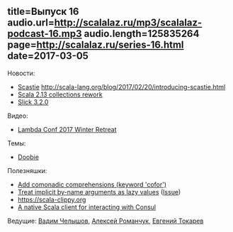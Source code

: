 title=Выпуск 16
audio.url=http://scalalaz.ru/mp3/scalalaz-podcast-16.mp3
audio.length=125835264
page=http://scalalaz.ru/series-16.html
date=2017-03-05
----
Новости:

- [Scastie](https://scastie.scala-lang.org/)  <http://scala-lang.org/blog/2017/02/20/introducing-scastie.html>
- [Scala 2.13 collections rework](http://scala-lang.org/blog/2017/02/28/collections-rework.html)
- [Slick 3.2.0](http://slick.lightbend.com/news/2017/02/24/slick-3.2.0-released.html)

Видео:

- [Lambda Conf 2017 Winter Retreat](https://www.youtube.com/watch?v=WsA7GtUQeB8&list=PL7DZ7q3nEWhy9wMify6MXW6F339W4g4Eo)

Темы:

- [Doobie](https://github.com/tpolecat/doobie)

Полезняшки:

- [Add comonadic comprehensions (keyword 'cofor')](https://github.com/scala/scala/pull/5725)
- [Treat implicit by-name arguments as lazy values](https://github.com/lampepfl/dotty/pull/1993) ([Issue](https://github.com/lampepfl/dotty/issues/1998))
- <https://scala-clippy.org>
- [A native Scala client for interacting with Consul](https://github.com/Verizon/helm)

Ведущие: [Вадим Челышов](http://github.com/dos65), [Алексей Романчук](http://github.com/13h3r), [Евгений Токарев](http://github.com/strobe)
